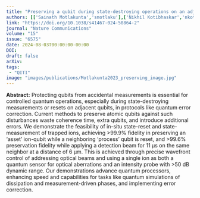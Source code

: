 ```yaml
---
title: "Preserving a qubit during state-destroying operations on an adjacent qubit at a few micrometers distance"
authors: [['Sainath Motlakunta','smotlaku'],['Nikhil Kotibhaskar','nkotibha'], ['Chung-You Shih', 'c5shih'],['Anthony Vogliano','avogliano'],['Darian McLaren','da2mclar'],['Lewis Hahn','rlhahn'],['Jingwen Zhu','j436zhu'],['Roland Hablützel','rhabluet'], ['Rajibul Islam', 'krislam']]
link: "https://doi.org/10.1038/s41467-024-50864-2"
journal: "Nature Communications"
volume: "15"
issue: "6575"
date: 2024-08-03T00:00:00-00:00
DOI: 
draft: false
arXiv: 
tags:
 - "QITI" 
image: "images/publications/Motlakunta2023_preserving_image.jpg"
---
```


**Abstract:** Protecting qubits from accidental measurements is essential 
for controlled quantum operations, especially during state-destroying measurements 
or resets on adjacent qubits, in protocols like quantum error correction. 
Current methods to preserve atomic qubits against such disturbances waste coherence time, 
extra qubits, and introduce additional errors. We demonstrate the feasibility of in-situ state-reset 
and state-measurement of trapped ions, achieving  >99.9% fidelity in preserving an ‘asset’ ion-qubit 
while a neighboring ‘process’ qubit is reset, and  >99.6% preservation fidelity while applying a 
detection beam for 11 μs on the same neighbor at a distance of 6 μm. This is achieved through precise 
wavefront control of addressing optical beams and using a single ion as both a quantum sensor for 
optical aberrations and an intensity probe with  >50 dB dynamic range. Our demonstrations advance 
quantum processors, enhancing speed and capabilities for tasks like quantum simulations of 
dissipation and measurement-driven phases, and implementing error correction.